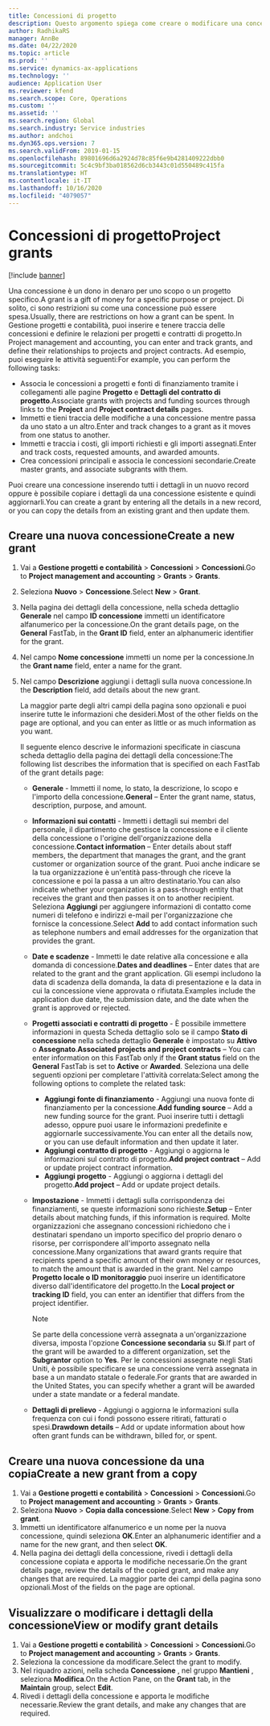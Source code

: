 ```yaml
---
title: Concessioni di progetto
description: Questo argomento spiega come creare o modificare una concessione.
author: RadhikaRS
manager: AnnBe
ms.date: 04/22/2020
ms.topic: article
ms.prod: ''
ms.service: dynamics-ax-applications
ms.technology: ''
audience: Application User
ms.reviewer: kfend
ms.search.scope: Core, Operations
ms.custom: ''
ms.assetid: ''
ms.search.region: Global
ms.search.industry: Service industries
ms.author: andchoi
ms.dyn365.ops.version: 7
ms.search.validFrom: 2019-01-15
ms.openlocfilehash: 89801696d6a2924d78c85f6e9b4281409222dbb0
ms.sourcegitcommit: 5c4c9bf3ba018562d6cb3443c01d550489c415fa
ms.translationtype: HT
ms.contentlocale: it-IT
ms.lasthandoff: 10/16/2020
ms.locfileid: "4079057"
---
```

# <a name="project-grants"></a><span data-ttu-id="1c525-103">Concessioni di progetto</span><span class="sxs-lookup"><span data-stu-id="1c525-103">Project grants</span></span>

[!include [banner](../includes/banner.md)]

<span data-ttu-id="1c525-104">Una concessione è un dono in denaro per uno scopo o un progetto specifico.</span><span class="sxs-lookup"><span data-stu-id="1c525-104">A grant is a gift of money for a specific purpose or project.</span></span> <span data-ttu-id="1c525-105">Di solito, ci sono restrizioni su come una concessione può essere spesa.</span><span class="sxs-lookup"><span data-stu-id="1c525-105">Usually, there are restrictions on how a grant can be spent.</span></span> <span data-ttu-id="1c525-106">In Gestione progetti e contabilità, puoi inserire e tenere traccia delle concessioni e definire le relazioni per progetti e contratti di progetto.</span><span class="sxs-lookup"><span data-stu-id="1c525-106">In Project management and accounting, you can enter and track grants, and define their relationships to projects and project contracts.</span></span> <span data-ttu-id="1c525-107">Ad esempio, puoi eseguire le attività seguenti:</span><span class="sxs-lookup"><span data-stu-id="1c525-107">For example, you can perform the following tasks:</span></span>

- <span data-ttu-id="1c525-108">Associa le concessioni a progetti e fonti di finanziamento tramite i collegamenti alle pagine **Progetto** e **Dettagli del contratto di progetto**.</span><span class="sxs-lookup"><span data-stu-id="1c525-108">Associate grants with projects and funding sources through links to the **Project** and **Project contract details** pages.</span></span>
- <span data-ttu-id="1c525-109">Immetti e tieni traccia delle modifiche a una concessione mentre passa da uno stato a un altro.</span><span class="sxs-lookup"><span data-stu-id="1c525-109">Enter and track changes to a grant as it moves from one status to another.</span></span>
- <span data-ttu-id="1c525-110">Immetti e traccia i costi, gli importi richiesti e gli importi assegnati.</span><span class="sxs-lookup"><span data-stu-id="1c525-110">Enter and track costs, requested amounts, and awarded amounts.</span></span>
- <span data-ttu-id="1c525-111">Crea concessioni principali e associa le concessioni secondarie.</span><span class="sxs-lookup"><span data-stu-id="1c525-111">Create master grants, and associate subgrants with them.</span></span>

<span data-ttu-id="1c525-112">Puoi creare una concessione inserendo tutti i dettagli in un nuovo record oppure è possibile copiare i dettagli da una concessione esistente e quindi aggiornarli.</span><span class="sxs-lookup"><span data-stu-id="1c525-112">You can create a grant by entering all the details in a new record, or you can copy the details from an existing grant and then update them.</span></span>

## <a name="create-a-new-grant"></a><span data-ttu-id="1c525-113">Creare una nuova concessione</span><span class="sxs-lookup"><span data-stu-id="1c525-113">Create a new grant</span></span>

1. <span data-ttu-id="1c525-114">Vai a **Gestione progetti e contabilità** \> **Concessioni** \> **Concessioni**.</span><span class="sxs-lookup"><span data-stu-id="1c525-114">Go to **Project management and accounting** \> **Grants** \> **Grants**.</span></span>
2. <span data-ttu-id="1c525-115">Seleziona **Nuovo** \> **Concessione**.</span><span class="sxs-lookup"><span data-stu-id="1c525-115">Select **New** \> **Grant**.</span></span>
3. <span data-ttu-id="1c525-116">Nella pagina dei dettagli della concessione, nella scheda dettaglio **Generale** nel campo **ID concessione** immetti un identificatore alfanumerico per la concessione.</span><span class="sxs-lookup"><span data-stu-id="1c525-116">On the grant details page, on the **General** FastTab, in the **Grant ID** field, enter an alphanumeric identifier for the grant.</span></span>
4. <span data-ttu-id="1c525-117">Nel campo **Nome concessione** immetti un nome per la concessione.</span><span class="sxs-lookup"><span data-stu-id="1c525-117">In the **Grant name** field, enter a name for the grant.</span></span>
5. <span data-ttu-id="1c525-118">Nel campo **Descrizione** aggiungi i dettagli sulla nuova concessione.</span><span class="sxs-lookup"><span data-stu-id="1c525-118">In the **Description** field, add details about the new grant.</span></span>

    <span data-ttu-id="1c525-119">La maggior parte degli altri campi della pagina sono opzionali e puoi inserire tutte le informazioni che desideri.</span><span class="sxs-lookup"><span data-stu-id="1c525-119">Most of the other fields on the page are optional, and you can enter as little or as much information as you want.</span></span>

    <span data-ttu-id="1c525-120">Il seguente elenco descrive le informazioni specificate in ciascuna scheda dettaglio della pagina dei dettagli della concessione:</span><span class="sxs-lookup"><span data-stu-id="1c525-120">The following list describes the information that is specified on each FastTab of the grant details page:</span></span>

    - <span data-ttu-id="1c525-121">**Generale** - Immetti il nome, lo stato, la descrizione, lo scopo e l'importo della concessione.</span><span class="sxs-lookup"><span data-stu-id="1c525-121">**General** – Enter the grant name, status, description, purpose, and amount.</span></span>
    - <span data-ttu-id="1c525-122">**Informazioni sui contatti** - Immetti i dettagli sui membri del personale, il dipartimento che gestisce la concessione e il cliente della concessione o l'origine dell'organizzazione della concessione.</span><span class="sxs-lookup"><span data-stu-id="1c525-122">**Contact information** – Enter details about staff members, the department that manages the grant, and the grant customer or organization source of the grant.</span></span> <span data-ttu-id="1c525-123">Puoi anche indicare se la tua organizzazione è un'entità pass-through che riceve la concessione e poi la passa a un altro destinatario.</span><span class="sxs-lookup"><span data-stu-id="1c525-123">You can also indicate whether your organization is a pass-through entity that receives the grant and then passes it on to another recipient.</span></span> <span data-ttu-id="1c525-124">Seleziona **Aggiungi** per aggiungere informazioni di contatto come numeri di telefono e indirizzi e-mail per l'organizzazione che fornisce la concessione.</span><span class="sxs-lookup"><span data-stu-id="1c525-124">Select **Add** to add contact information such as telephone numbers and email addresses for the organization that provides the grant.</span></span>
    - <span data-ttu-id="1c525-125">**Date e scadenze** - Immetti le date relative alla concessione e alla domanda di concessione.</span><span class="sxs-lookup"><span data-stu-id="1c525-125">**Dates and deadlines** – Enter dates that are related to the grant and the grant application.</span></span> <span data-ttu-id="1c525-126">Gli esempi includono la data di scadenza della domanda, la data di presentazione e la data in cui la concessione viene approvata o rifiutata.</span><span class="sxs-lookup"><span data-stu-id="1c525-126">Examples include the application due date, the submission date, and the date when the grant is approved or rejected.</span></span>
    - <span data-ttu-id="1c525-127">**Progetti associati e contratti di progetto** - È possibile immettere informazioni in questa Scheda dettaglio solo se il campo **Stato di concessione** nella scheda dettaglio **Generale** è impostato su **Attivo** o **Assegnato**.</span><span class="sxs-lookup"><span data-stu-id="1c525-127">**Associated projects and project contracts** – You can enter information on this FastTab only if the **Grant status** field on the **General** FastTab is set to **Active** or **Awarded**.</span></span> <span data-ttu-id="1c525-128">Seleziona una delle seguenti opzioni per completare l'attività correlata:</span><span class="sxs-lookup"><span data-stu-id="1c525-128">Select among the following options to complete the related task:</span></span>

        - <span data-ttu-id="1c525-129">**Aggiungi fonte di finanziamento** - Aggiungi una nuova fonte di finanziamento per la concessione.</span><span class="sxs-lookup"><span data-stu-id="1c525-129">**Add funding source** – Add a new funding source for the grant.</span></span> <span data-ttu-id="1c525-130">Puoi inserire tutti i dettagli adesso, oppure puoi usare le informazioni predefinite e aggiornarle successivamente.</span><span class="sxs-lookup"><span data-stu-id="1c525-130">You can enter all the details now, or you can use default information and then update it later.</span></span>
        - <span data-ttu-id="1c525-131">**Aggiungi contratto di progetto** - Aggiungi o aggiorna le informazioni sul contratto di progetto.</span><span class="sxs-lookup"><span data-stu-id="1c525-131">**Add project contract** – Add or update project contract information.</span></span>
        - <span data-ttu-id="1c525-132">**Aggiungi progetto** - Aggiungi o aggiorna i dettagli del progetto.</span><span class="sxs-lookup"><span data-stu-id="1c525-132">**Add project** – Add or update project details.</span></span>

    - <span data-ttu-id="1c525-133">**Impostazione** - Immetti i dettagli sulla corrispondenza dei finanziamenti, se queste informazioni sono richieste.</span><span class="sxs-lookup"><span data-stu-id="1c525-133">**Setup** – Enter details about matching funds, if this information is required.</span></span> <span data-ttu-id="1c525-134">Molte organizzazioni che assegnano concessioni richiedono che i destinatari spendano un importo specifico del proprio denaro o risorse, per corrispondere all'importo assegnato nella concessione.</span><span class="sxs-lookup"><span data-stu-id="1c525-134">Many organizations that award grants require that recipients spend a specific amount of their own money or resources, to match the amount that is awarded in the grant.</span></span> <span data-ttu-id="1c525-135">Nel campo **Progetto locale o ID monitoraggio** puoi inserire un identificatore diverso dall'identificatore del progetto.</span><span class="sxs-lookup"><span data-stu-id="1c525-135">In the **Local project or tracking ID** field, you can enter an identifier that differs from the project identifier.</span></span>

        > [!NOTE]
        > <span data-ttu-id="1c525-136">Se parte della concessione verrà assegnata a un'organizzazione diversa, imposta l'opzione **Concessione secondaria** su **Sì**.</span><span class="sxs-lookup"><span data-stu-id="1c525-136">If part of the grant will be awarded to a different organization, set the **Subgrantor** option to **Yes**.</span></span> <span data-ttu-id="1c525-137">Per le concessioni assegnate negli Stati Uniti, è possibile specificare se una concessione verrà assegnata in base a un mandato statale o federale.</span><span class="sxs-lookup"><span data-stu-id="1c525-137">For grants that are awarded in the United States, you can specify whether a grant will be awarded under a state mandate or a federal mandate.</span></span>

    - <span data-ttu-id="1c525-138">**Dettagli di prelievo** - Aggiungi o aggiorna le informazioni sulla frequenza con cui i fondi possono essere ritirati, fatturati o spesi.</span><span class="sxs-lookup"><span data-stu-id="1c525-138">**Drawdown details** – Add or update information about how often grant funds can be withdrawn, billed for, or spent.</span></span>

## <a name="create-a-new-grant-from-a-copy"></a><span data-ttu-id="1c525-139">Creare una nuova concessione da una copia</span><span class="sxs-lookup"><span data-stu-id="1c525-139">Create a new grant from a copy</span></span>

1. <span data-ttu-id="1c525-140">Vai a **Gestione progetti e contabilità** \> **Concessioni** \> **Concessioni**.</span><span class="sxs-lookup"><span data-stu-id="1c525-140">Go to **Project management and accounting** \> **Grants** \> **Grants**.</span></span>
2. <span data-ttu-id="1c525-141">Seleziona **Nuovo** \> **Copia dalla concessione**.</span><span class="sxs-lookup"><span data-stu-id="1c525-141">Select **New** \> **Copy from grant**.</span></span>
3. <span data-ttu-id="1c525-142">Immetti un identificatore alfanumerico e un nome per la nuova concessione, quindi seleziona **OK**.</span><span class="sxs-lookup"><span data-stu-id="1c525-142">Enter an alphanumeric identifier and a name for the new grant, and then select **OK**.</span></span>
4. <span data-ttu-id="1c525-143">Nella pagina dei dettagli della concessione, rivedi i dettagli della concessione copiata e apporta le modifiche necessarie.</span><span class="sxs-lookup"><span data-stu-id="1c525-143">On the grant details page, review the details of the copied grant, and make any changes that are required.</span></span> <span data-ttu-id="1c525-144">La maggior parte dei campi della pagina sono opzionali.</span><span class="sxs-lookup"><span data-stu-id="1c525-144">Most of the fields on the page are optional.</span></span>

## <a name="view-or-modify-grant-details"></a><span data-ttu-id="1c525-145">Visualizzare o modificare i dettagli della concessione</span><span class="sxs-lookup"><span data-stu-id="1c525-145">View or modify grant details</span></span>

1. <span data-ttu-id="1c525-146">Vai a **Gestione progetti e contabilità** \> **Concessioni** \> **Concessioni**.</span><span class="sxs-lookup"><span data-stu-id="1c525-146">Go to **Project management and accounting** \> **Grants** \> **Grants**.</span></span>
2. <span data-ttu-id="1c525-147">Seleziona la concessione da modificare.</span><span class="sxs-lookup"><span data-stu-id="1c525-147">Select the grant to modify.</span></span>
3. <span data-ttu-id="1c525-148">Nel riquadro azioni, nella scheda **Concessione** , nel gruppo **Mantieni** , seleziona **Modifica**.</span><span class="sxs-lookup"><span data-stu-id="1c525-148">On the Action Pane, on the **Grant** tab, in the **Maintain** group, select **Edit**.</span></span>
4. <span data-ttu-id="1c525-149">Rivedi i dettagli della concessione e apporta le modifiche necessarie.</span><span class="sxs-lookup"><span data-stu-id="1c525-149">Review the grant details, and make any changes that are required.</span></span>
